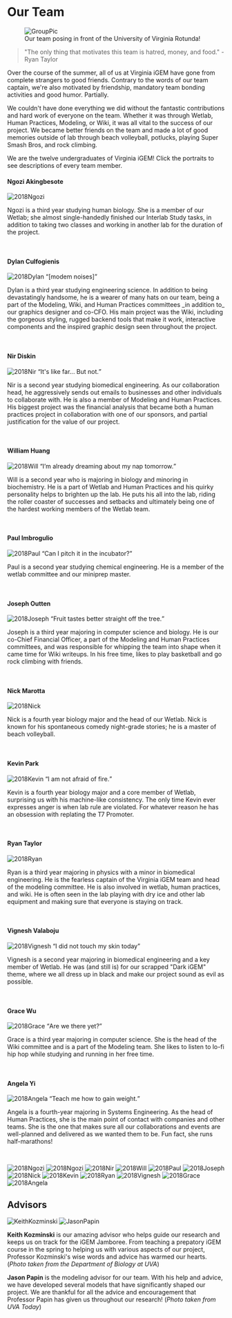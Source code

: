 # Our Team

<figure style="min-width: 50% !important;">
<img src="/images/TeamPhotos/GroupPic.jpg" alt="GroupPic"  style="min-width: 100% !important;">
<figcaption>Our team posing in front of the University of Virginia Rotunda!</figcaption>
</figure>

> "The only thing that motivates this team is hatred, money, and food." -Ryan Taylor

Over the course of the summer, all of us at Virginia iGEM have gone from complete strangers to good friends. Contrary to the words of our team captain, we're also motivated by friendship, mandatory team bonding activities and good humor. Partially. 

We couldn't have done everything we did without the fantastic contributions and hard work of everyone on the team. Whether it was through Wetlab, Human Practices, Modeling, or Wiki, it was all vital to the success of our project. We became better friends on the team and made a lot of good memories outside of lab through beach volleyball, potlucks, playing Super Smash Bros, and rock climbing. 

We are the twelve undergraduates of Virginia iGEM! Click the portraits to see descriptions of every team member.

<p>
	<div class="team-bio">
		<div class= "unhidden" id="Ngozi">
			<h4>Ngozi Akingbesote</h4>
			<img src="images/TeamPhotos/2018Ngozi.jpg" alt="2018Ngozi" id="img-bio">
			<p>Ngozi is a third year studying human biology. She is a member of our Wetlab; she almost single-handedly finished our Interlab Study tasks, in addition to taking two classes and working in another lab for the duration of the project.</p>
			<br>
		</div>
		<div class= "hidden" id="Dylan">
			<h4>Dylan Culfogienis</h4>
			<img src="images/TeamPhotos/2018Dylan1.jpg" alt="2018Dylan" id="img-bio">
			<q>[modem noises]</q>
			<p>Dylan is a third year studying engineering science. In addition to being devastatingly handsome, he is a wearer of many hats on our team, being a part of the Modeling, Wiki, and Human Practices committees _in addition to_ our graphics designer and co-CFO. His main project was the Wiki, including the gorgeous styling, rugged backend tools that make it work, interactive components and the inspired graphic design seen throughout the project.</p>
			<br>
		</div>
		<div class= "hidden" id="Nir">
			<h4>Nir Diskin</h4>
			<img src="images/TeamPhotos/2018Nir1.jpg" alt="2018Nir" id="img-bio">
                     <q>It's like far... But not.</q>
			<p>Nir is a second year studying biomedical engineering. As our collaboration head, he aggressively sends out emails to businesses and other individuals to collaborate with. He is also a member of Modeling and Human Practices. His biggest project was the financial analysis that became both a human practices project in collaboration with one of our sponsors, and partial justification for the value of our project.</p>
			<br>
		</div>
		<div class= "hidden" id="Will">
			<h4> William Huang </h4>
			<img src="images/TeamPhotos/2018Will1.jpg" alt="2018Will" id="img-bio">
                     <q>I’m already dreaming about my nap tomorrow.</q>
			<p>Will is a second year who is majoring in biology and minoring in biochemistry. He is a part of Wetlab and Human Practices and his quirky personality helps to brighten up the lab. He puts his all into the lab, riding the roller coaster of successes and setbacks and ultimately being one of the hardest working members of the Wetlab team.</p>	
			<br>
		</div>
		<div class= "hidden" id="Paul">
			<h4>Paul Imbrogulio</h4>
			<img src="images/TeamPhotos/2018Paul.jpg" alt="2018Paul" id="img-bio">
                     <q>Can I pitch it in the incubator?</q>
			<p>Paul is a second year studying chemical engineering. He is a member of the wetlab committee and our miniprep master. </p>
			<br>
		</div>
		<div class= "hidden" id="Joseph">
			<h4>Joseph Outten</h4>
			<img src="images/TeamPhotos/2018Joseph1.jpg" alt="2018Joseph" id="img-bio">
                     <q>Fruit tastes better straight off the tree.</q>
			<p>Joseph is a third year majoring in computer science and biology. He is our co-Chief Financial Officer, a part of the Modeling and Human Practices committees, and was responsible for whipping the team into shape when it came time for Wiki writeups.  In his free time, likes to play basketball and go rock climbing with friends.
			</p>
			<br>
		</div>
		<div class= "hidden" id="Nick">
			<h4>Nick Marotta</h4>
			<img src="images/TeamPhotos/2018Nick1.jpg" alt="2018Nick" id="img-bio">
			<p>Nick is a fourth year biology major and the head of our Wetlab. Nick is known for his spontaneous comedy night-grade stories; he is a master of beach volleyball.</p>
			<br>
		</div>
		<div class= "hidden" id="Kevin">
			<h4>Kevin Park</h4>
			<img src="images/TeamPhotos/2018Kevin1.jpg" alt="2018Kevin" id="img-bio">
                     <q>I am not afraid of fire.</q>
			<p>Kevin is a fourth year biology major and a core member of Wetlab, surprising us with his machine-like consistency. The only time Kevin ever expresses anger is when lab rule are violated. For whatever reason he has an obsession with replating the T7 Promoter.</p> 
			<br>
		</div>
		<div class= "hidden" id="Ryan">
			<h4>Ryan Taylor</h4>
			<img src="images/TeamPhotos/2018Ryan1.jpg" alt="2018Ryan" id="img-bio">
			<p>Ryan is a third year majoring in physics with a minor in biomedical engineering. He is the fearless captain of the Virginia iGEM team and head of the modeling committee. He is also involved in wetlab, human practices, and wiki. He is often seen in the lab playing with dry ice and other lab equipment and making sure that everyone is staying on track.</p>
			<br>
		</div>
		<div class= "hidden" id="Vignesh">
			<h4>Vignesh Valaboju</h4>
			<img src="images/TeamPhotos/2018Vignesh1.jpg" alt="2018Vignesh" id="img-bio">
                     <q>I did not touch my skin today</q>
			<p>Vignesh is a second year majoring in biomedical engineering and a key member of Wetlab. He was (and still is) for our scrapped "Dark iGEM" theme, where we all dress up in black and make our project sound as evil as possible.</p>
			<br>
		</div>
		<div class= "hidden" id="Grace">
			<h4>Grace Wu</h4>
			<img src="images/TeamPhotos/2018Grace1.jpg" alt="2018Grace" id="img-bio">
                     <q>Are we there yet?</q>
			<p>Grace is a third year majoring in computer science. She is the head of the Wiki committee and is a part of the Modeling team. She likes to listen to lo-fi hip hop while studying and running in her free time.</p>
			<br>
		</div>
		<div class= "hidden" id="Angela">
			<h4>Angela Yi</h4>
			<img src="images/TeamPhotos/2018Angela1.jpg" alt="2018Angela" id="img-bio">
            <q>Teach me how to gain weight.</q>
			<p>Angela is a fourth-year majoring in Systems Engineering. As the head of Human Practices, she is the main point of contact with companies and other teams. She is the one that makes sure all our collaborations and events are well-planned and delivered as we wanted them to be. Fun fact, she runs half-marathons!</p>
			<br>
		</div>
	</div> 
</p>

<p id="image_gallery" class="template">
	<img src="images/TeamPhotos/2018Ngozi.jpg" alt="2018Ngozi" id="2018Ngozi">
	<img src="images/TeamPhotos/2018Dylan.jpg" alt="2018Ngozi" id="2018Dylan">
	<img src="images/TeamPhotos/2018Nir.jpg" alt="2018Nir" id="2018Nir">
	<img src="images/TeamPhotos/2018Will.jpg" alt="2018Will" id="2018Will">
	<img src="images/TeamPhotos/2018Paul.jpg" alt="2018Paul" id="2018Paul">
	<img src="images/TeamPhotos/2018Joseph.jpg" alt="2018Joseph" id="2018Joseph">
	<img src="images/TeamPhotos/2018Nick.jpg" alt="2018Nick" id="2018Nick">
	<img src="images/TeamPhotos/2018Kevin.jpg" alt="2018Kevin" id="2018Kevin">
	<img src="images/TeamPhotos/2018Ryan.jpg" alt="2018Ryan" id="2018Ryan">
	<img src="images/TeamPhotos/2018Vignesh.jpg" alt="2018Vignesh" id="2018Vignesh">
	<img src="images/TeamPhotos/2018Grace.jpg" alt="2018Grace" id="2018Grace">
	<img src="images/TeamPhotos/2018Angela.jpg" alt="2018Angela" id="2018Angela">
</p>

## Advisors
<img src="/images/Sponsors/Kozminski.jpg" alt="KeithKozminski" id="advisor">
<img src="/images/Sponsors/Papin.jpg" alt="JasonPapin" id="advisor">

**Keith Kozminski** is our amazing advisor who helps guide our research and keeps us on track for the iGEM Jamboree. From teaching a prepatory iGEM course in the spring to helping us with various aspects of our project, Professor Kozminski's wise words and advice has warmed our hearts. (_Photo taken from the Department of Biology at UVA_)

**Jason Papin** is the modeling advisor for our team. With his help and advice, we have developed several models that have significantly shaped our project. We are thankful for all the advice and encouragement that Professor Papin has given us throughout our research! (_Photo taken from UVA Today_)

